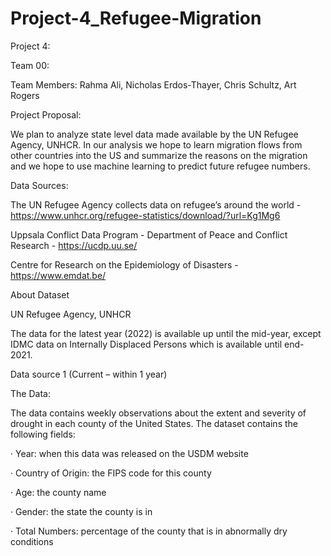 # Project-4_Refugee-Migration

Project 4:

Team 00: 

Team Members:   Rahma Ali, Nicholas Erdos-Thayer, Chris Schultz,  Art Rogers


Project Proposal:

We plan to analyze state level data made available by the UN Refugee Agency, UNHCR. In our analysis we hope to learn migration flows from other countries into the US and summarize the reasons on the migration and we hope to use machine learning to predict future refugee numbers.

 

Data Sources:

The UN Refugee Agency collects data on refugee’s around the world - https://www.unhcr.org/refugee-statistics/download/?url=Kg1Mg6

Uppsala Conflict Data Program - Department of Peace and Conflict Research - https://ucdp.uu.se/

Centre for Research on the Epidemiology of Disasters - https://www.emdat.be/

About Dataset

 

UN Refugee Agency, UNHCR

The data for the latest year (2022) is available up until the mid-year, except IDMC data on Internally Displaced Persons which is available until end-2021.

 

Data source 1 (Current – within 1 year)

 

The Data:

The data contains weekly observations about the extent and severity of drought in each county of the United States. The dataset contains the following fields:

·         Year: when this data was released on the USDM website

·         Country of Origin: the FIPS code for this county

·         Age: the county name

·         Gender: the state the county is in

·         Total Numbers: percentage of the county that is in abnormally dry conditions
